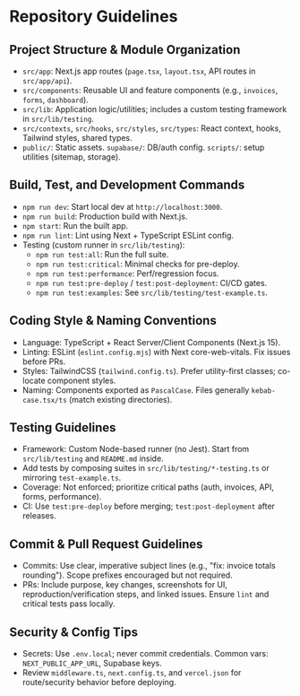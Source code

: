 # Repository Guidelines

## Project Structure & Module Organization
- `src/app`: Next.js app routes (`page.tsx`, `layout.tsx`, API routes in `src/app/api`).
- `src/components`: Reusable UI and feature components (e.g., `invoices`, `forms`, `dashboard`).
- `src/lib`: Application logic/utilities; includes a custom testing framework in `src/lib/testing`.
- `src/contexts`, `src/hooks`, `src/styles`, `src/types`: React context, hooks, Tailwind styles, shared types.
- `public/`: Static assets.  `supabase/`: DB/auth config.  `scripts/`: setup utilities (sitemap, storage).

## Build, Test, and Development Commands
- `npm run dev`: Start local dev at `http://localhost:3000`.
- `npm run build`: Production build with Next.js.
- `npm start`: Run the built app.
- `npm run lint`: Lint using Next + TypeScript ESLint config.
- Testing (custom runner in `src/lib/testing`):
  - `npm run test:all`: Run the full suite.
  - `npm run test:critical`: Minimal checks for pre-deploy.
  - `npm run test:performance`: Perf/regression focus.
  - `npm run test:pre-deploy` / `test:post-deployment`: CI/CD gates.
  - `npm run test:examples`: See `src/lib/testing/test-example.ts`.

## Coding Style & Naming Conventions
- Language: TypeScript + React Server/Client Components (Next.js 15).
- Linting: ESLint (`eslint.config.mjs`) with Next core-web-vitals. Fix issues before PRs.
- Styles: TailwindCSS (`tailwind.config.ts`). Prefer utility-first classes; co-locate component styles.
- Naming: Components exported as `PascalCase`. Files generally `kebab-case.tsx/ts` (match existing directories).

## Testing Guidelines
- Framework: Custom Node-based runner (no Jest). Start from `src/lib/testing` and `README.md` inside.
- Add tests by composing suites in `src/lib/testing/*-testing.ts` or mirroring `test-example.ts`.
- Coverage: Not enforced; prioritize critical paths (auth, invoices, API, forms, performance).
- CI: Use `test:pre-deploy` before merging; `test:post-deployment` after releases.

## Commit & Pull Request Guidelines
- Commits: Use clear, imperative subject lines (e.g., "fix: invoice totals rounding"). Scope prefixes encouraged but not required.
- PRs: Include purpose, key changes, screenshots for UI, reproduction/verification steps, and linked issues. Ensure `lint` and critical tests pass locally.

## Security & Config Tips
- Secrets: Use `.env.local`; never commit credentials. Common vars: `NEXT_PUBLIC_APP_URL`, Supabase keys.
- Review `middleware.ts`, `next.config.ts`, and `vercel.json` for route/security behavior before deploying.
